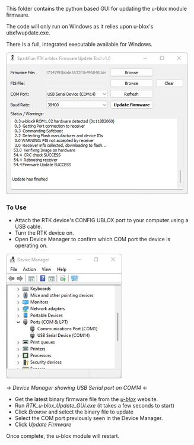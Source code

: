 This folder contains the python based GUI for updating the u-blox module firmware.

The code will only run on Windows as it relies upon u-blox's ubxfwupdate.exe.

There is a full, integrated executable available for Windows.

![SparkFun RTK u-blox Update GUI](./SparkFun_RTK_u-blox_Update_GUI.jpg)

### To Use

* Attach the RTK device's CONFIG UBLOX port to your computer using a USB cable. 
* Turn the RTK device on.
* Open Device Manager to confirm which COM port the device is operating on.

![Device Manager showing USB Serial port on COM14](./SparkFun_RTK_u-blox_Updater_COM_Port.jpg)

-> *Device Manager showing USB Serial port on COM14* <-

* Get the latest binary firmware file from the *[u-blox](https://www.u-blox.com/en/product/zed-f9p-module?file_category=Firmware%2520Update&legacy=Current)* website.
* Run *RTK_u-blox_Update_GUI.exe* (it takes a few seconds to start)
* Click *Browse* and select the binary file to update
* Select the COM port previously seen in the Device Manager.
* Click *Update Firmware*

Once complete, the u-blox module will restart.
